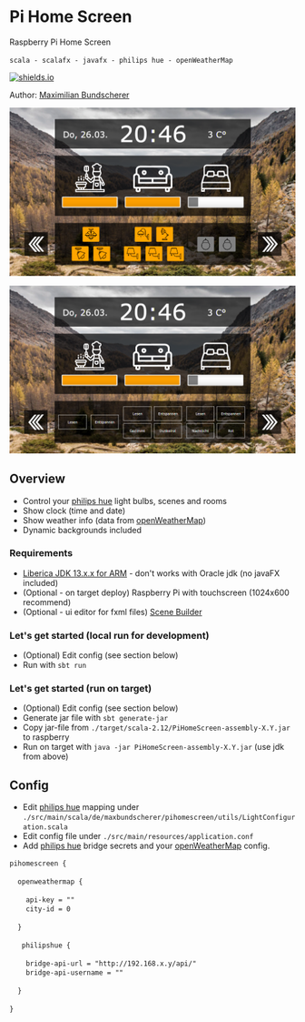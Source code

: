 # Pi Home Screen

Raspberry Pi Home Screen

``scala - scalafx - javafx - philips hue - openWeatherMap``

[![shields.io](http://img.shields.io/badge/license-Apache2-blue.svg)](http://www.apache.org/licenses/LICENSE-2.0.txt)

Author: [Maximilian Bundscherer](https://bundscherer-online.de)

![](./resources/screenshot.png)

![](./resources/screenshot2.png)

## Overview

- Control your [philips hue](https://www2.meethue.com/) light bulbs, scenes and rooms
- Show clock (time and date)
- Show weather info (data from [openWeatherMap](https://openweathermap.org/))
- Dynamic backgrounds included

### Requirements

- [Liberica JDK 13.x.x for ARM](https://bell-sw.com/pages/java-13.0.1/) - don't works with Oracle jdk (no javaFX included)
- (Optional - on target deploy) Raspberry Pi with touchscreen (1024x600 recommend)
- (Optional - ui editor for fxml files) [Scene Builder](https://gluonhq.com/products/scene-builder/) 

### Let's get started (local run for development)

- (Optional) Edit config (see section below)
- Run with ``sbt run``

### Let's get started (run on target)

- (Optional) Edit config (see section below)
- Generate jar file with ``sbt generate-jar``
- Copy jar-file from ``./target/scala-2.12/PiHomeScreen-assembly-X.Y.jar`` to raspberry
- Run on target with ``java -jar PiHomeScreen-assembly-X.Y.jar`` (use jdk from above)

## Config

- Edit [philips hue](https://www2.meethue.com/) mapping  under ``./src/main/scala/de/maxbundscherer/pihomescreen/utils/LightConfiguration.scala``
- Edit config file under ``./src/main/resources/application.conf``
- Add [philips hue](https://www2.meethue.com/) bridge secrets and your [openWeatherMap](https://openweathermap.org/) config.

```
pihomescreen {

  openweathermap {

    api-key = ""
    city-id = 0

  }

   philipshue {

    bridge-api-url = "http://192.168.x.y/api/"
    bridge-api-username = ""

  }

}
```